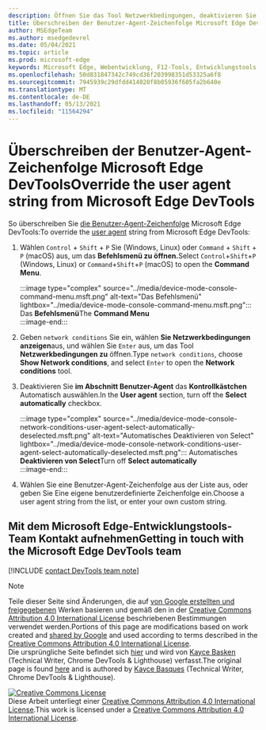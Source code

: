 ```yaml
---
description: Öffnen Sie das Tool Netzwerkbedingungen, deaktivieren Sie Automatisch auswählen, und wählen Sie aus der Liste aus, oder geben Sie eine benutzerdefinierte Zeichenfolge ein.
title: Überschreiben der Benutzer-Agent-Zeichenfolge Microsoft Edge DevTools
author: MSEdgeTeam
ms.author: msedgedevrel
ms.date: 05/04/2021
ms.topic: article
ms.prod: microsoft-edge
keywords: Microsoft Edge, Webentwicklung, F12-Tools, Entwicklungstools
ms.openlocfilehash: 50d831847342c749cd36f203998351d53325a6f8
ms.sourcegitcommit: 7945939c29dfdd414020f8b05936f605fa2b640e
ms.translationtype: MT
ms.contentlocale: de-DE
ms.lasthandoff: 05/13/2021
ms.locfileid: "11564294"
---
```

<!-- Copyright Kayce Basques 

   Licensed under the Apache License, Version 2.0 (the "License");
   you may not use this file except in compliance with the License.
   You may obtain a copy of the License at

       https://www.apache.org/licenses/LICENSE-2.0

   Unless required by applicable law or agreed to in writing, software
   distributed under the License is distributed on an "AS IS" BASIS,
   WITHOUT WARRANTIES OR CONDITIONS OF ANY KIND, either express or implied.
   See the License for the specific language governing permissions and
   limitations under the License.  -->
# <a name="override-the-user-agent-string-from-microsoft-edge-devtools"></a><span data-ttu-id="72758-104">Überschreiben der Benutzer-Agent-Zeichenfolge Microsoft Edge DevTools</span><span class="sxs-lookup"><span data-stu-id="72758-104">Override the user agent string from Microsoft Edge DevTools</span></span>  

<span data-ttu-id="72758-105">So überschreiben Sie [die Benutzer-Agent-Zeichenfolge][MDNUserAgent] Microsoft Edge DevTools:</span><span class="sxs-lookup"><span data-stu-id="72758-105">To override the [user agent][MDNUserAgent] string from Microsoft Edge DevTools:</span></span>  

1.  <span data-ttu-id="72758-106">Wählen `Control` + `Shift` + `P` Sie \(Windows, Linux\) oder `Command` + `Shift` + `P` \(macOS\) aus, um das **Befehlsmenü zu öffnen.**</span><span class="sxs-lookup"><span data-stu-id="72758-106">Select `Control`+`Shift`+`P` \(Windows, Linux\) or `Command`+`Shift`+`P` \(macOS\) to open the **Command Menu**.</span></span>  
    
    :::image type="complex" source="../media/device-mode-console-command-menu.msft.png" alt-text="Das Befehlsmenü" lightbox="../media/device-mode-console-command-menu.msft.png":::
       <span data-ttu-id="72758-108">Das **Befehlsmenü**</span><span class="sxs-lookup"><span data-stu-id="72758-108">The **Command Menu**</span></span>  
    :::image-end:::  
    
1.  <span data-ttu-id="72758-109">Geben `network conditions` Sie ein, wählen **Sie Netzwerkbedingungen anzeigen**aus, und wählen Sie `Enter` aus, um das Tool **Netzwerkbedingungen zu** öffnen.</span><span class="sxs-lookup"><span data-stu-id="72758-109">Type `network conditions`, choose **Show Network conditions**, and select `Enter` to open the **Network conditions** tool.</span></span>  
1.  <span data-ttu-id="72758-110">Deaktivieren Sie **im Abschnitt Benutzer-Agent** das **Kontrollkästchen** Automatisch auswählen.</span><span class="sxs-lookup"><span data-stu-id="72758-110">In the **User agent** section, turn off the **Select automatically** checkbox.</span></span>  
    
    :::image type="complex" source="../media/device-mode-console-network-conditions-user-agent-select-automatically-deselected.msft.png" alt-text="Automatisches Deaktivieren von Select" lightbox="../media/device-mode-console-network-conditions-user-agent-select-automatically-deselected.msft.png":::
       <span data-ttu-id="72758-112">Automatisches **Deaktivieren von Select**</span><span class="sxs-lookup"><span data-stu-id="72758-112">Turn off **Select automatically**</span></span>  
    :::image-end:::  
    
1.  <span data-ttu-id="72758-113">Wählen Sie eine Benutzer-Agent-Zeichenfolge aus der Liste aus, oder geben Sie Eine eigene benutzerdefinierte Zeichenfolge ein.</span><span class="sxs-lookup"><span data-stu-id="72758-113">Choose a user agent string from the list, or enter your own custom string.</span></span>  
    
## <a name="getting-in-touch-with-the-microsoft-edge-devtools-team"></a><span data-ttu-id="72758-114">Mit dem Microsoft Edge-Entwicklungstools-Team Kontakt aufnehmen</span><span class="sxs-lookup"><span data-stu-id="72758-114">Getting in touch with the Microsoft Edge DevTools team</span></span>  

[!INCLUDE [contact DevTools team note](../includes/contact-devtools-team-note.md)]  

<!-- links -->  

[MDNUserAgent]: https://developer.mozilla.org/docs/Glossary/User_agent "Benutzer-Agent-| MDN"  

> [!NOTE]
> <span data-ttu-id="72758-116">Teile dieser Seite sind Änderungen, die auf [von Google erstellten und freigegebenen][GoogleSitePolicies] Werken basieren und gemäß den in der [Creative Commons Attribution 4.0 International License][CCA4IL] beschriebenen Bestimmungen verwendet werden.</span><span class="sxs-lookup"><span data-stu-id="72758-116">Portions of this page are modifications based on work created and [shared by Google][GoogleSitePolicies] and used according to terms described in the [Creative Commons Attribution 4.0 International License][CCA4IL].</span></span>  
> <span data-ttu-id="72758-117">Die ursprüngliche Seite befindet sich [hier](https://developers.google.com/web/tools/chrome-devtools/device-mode/override-user-agent) und wird von [Kayce Basken][KayceBasques] \(Technical Writer, Chrome DevTools \& Lighthouse\) verfasst.</span><span class="sxs-lookup"><span data-stu-id="72758-117">The original page is found [here](https://developers.google.com/web/tools/chrome-devtools/device-mode/override-user-agent) and is authored by [Kayce Basques][KayceBasques] \(Technical Writer, Chrome DevTools \& Lighthouse\).</span></span>  

[![Creative Commons License][CCby4Image]][CCA4IL]  
<span data-ttu-id="72758-119">Diese Arbeit unterliegt einer [Creative Commons Attribution 4.0 International License][CCA4IL].</span><span class="sxs-lookup"><span data-stu-id="72758-119">This work is licensed under a [Creative Commons Attribution 4.0 International License][CCA4IL].</span></span>  

[CCA4IL]: https://creativecommons.org/licenses/by/4.0  
[CCby4Image]: https://i.creativecommons.org/l/by/4.0/88x31.png  
[GoogleSitePolicies]: https://developers.google.com/terms/site-policies  
[KayceBasques]: https://developers.google.com/web/resources/contributors#kayce-basques  
